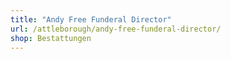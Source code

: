 ```yaml
---
title: "Andy Free Funderal Director"
url: /attleborough/andy-free-funderal-director/
shop: Bestattungen
---
```

